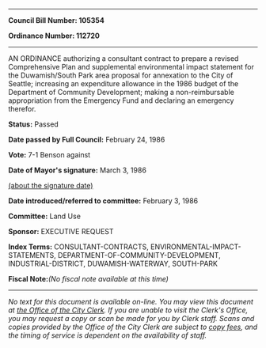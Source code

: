 

********

**Council Bill Number: 105354**
   
**Ordinance Number: 112720**
********

 AN ORDINANCE authorizing a consultant contract to prepare a revised Comprehensive Plan and supplemental environmental impact statement for the Duwamish/South Park area proposal for annexation to the City of Seattle; increasing an expenditure allowance in the 1986 budget of the Department of Community Development; making a non-reimbursable appropriation from the Emergency Fund and declaring an emergency therefor.

**Status:** Passed
   
**Date passed by Full Council:** February 24, 1986
   
**Vote:** 7-1 Benson against
   
**Date of Mayor's signature:** March 3, 1986
   
[(about the signature date)](/~public/approvaldate.htm)
   
   
   
**Date introduced/referred to committee:** February 3, 1986
   
**Committee:** Land Use
   
**Sponsor:** EXECUTIVE REQUEST
   
   
**Index Terms:** CONSULTANT-CONTRACTS, ENVIRONMENTAL-IMPACT-STATEMENTS, DEPARTMENT-OF-COMMUNITY-DEVELOPMENT, INDUSTRIAL-DISTRICT, DUWAMISH-WATERWAY, SOUTH-PARK

**Fiscal Note:**_(No fiscal note available at this time)_
********

_No text for this document is available on-line. You may view this document at [the Office of the City Clerk](http://www.seattle.gov/leg/clerk/contactUs.htm). If you are unable to visit the Clerk's Office, you may request a copy or scan be made for you by Clerk staff. Scans and copies provided by the Office of the City Clerk are subject to [copy fees](http://clerk.seattle.gov/~public/clerkfees.htm), and the timing of service is dependent on the availability of staff._

